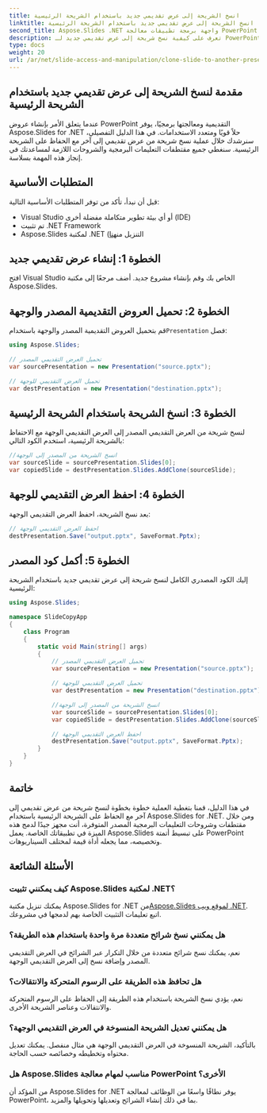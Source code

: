 ```yaml
---
title: انسخ الشريحة إلى عرض تقديمي جديد باستخدام الشريحة الرئيسية
linktitle: انسخ الشريحة إلى عرض تقديمي جديد باستخدام الشريحة الرئيسية
second_title: Aspose.Slides .NET واجهة برمجة تطبيقات معالجة PowerPoint
description: تعرف على كيفية نسخ شريحة إلى عرض تقديمي جديد لـ PowerPoint مع الاحتفاظ بالشريحة الرئيسية باستخدام Aspose.Slides for .NET. يتضمن هذا الدليل الشامل خطوة بخطوة أمثلة على التعليمات البرمجية المصدر ويغطي تحميل العروض التقديمية ونسخ الشرائح والحفاظ على الرسوم المتحركة والمزيد.
type: docs
weight: 20
url: /ar/net/slide-access-and-manipulation/clone-slide-to-another-presentation-with-master/
---
```


## مقدمة لنسخ الشريحة إلى عرض تقديمي جديد باستخدام الشريحة الرئيسية

عندما يتعلق الأمر بإنشاء عروض PowerPoint التقديمية ومعالجتها برمجيًا، يوفر Aspose.Slides for .NET حلاً قويًا ومتعدد الاستخدامات. في هذا الدليل التفصيلي، سنرشدك خلال عملية نسخ شريحة من عرض تقديمي إلى آخر مع الحفاظ على الشريحة الرئيسية. سنغطي جميع مقتطفات التعليمات البرمجية والشروحات اللازمة لمساعدتك في إنجاز هذه المهمة بسلاسة.

## المتطلبات الأساسية

قبل أن نبدأ، تأكد من توفر المتطلبات الأساسية التالية:

- Visual Studio أو أي بيئة تطوير متكاملة مفضلة أخرى (IDE)
- تم تثبيت .NET Framework
-  Aspose.Slides لمكتبة .NET (التنزيل من[هنا](https://releases.aspose.com/slides/net/)

## الخطوة 1: إنشاء عرض تقديمي جديد

افتح Visual Studio الخاص بك وقم بإنشاء مشروع جديد. أضف مرجعًا إلى مكتبة Aspose.Slides.

## الخطوة 2: تحميل العروض التقديمية المصدر والوجهة

 قم بتحميل العروض التقديمية المصدر والوجهة باستخدام`Presentation` فصل:

```csharp
using Aspose.Slides;

// تحميل العرض التقديمي المصدر
var sourcePresentation = new Presentation("source.pptx");

// تحميل العرض التقديمي للوجهة
var destPresentation = new Presentation("destination.pptx");
```

## الخطوة 3: انسخ الشريحة باستخدام الشريحة الرئيسية

لنسخ شريحة من العرض التقديمي المصدر إلى العرض التقديمي الوجهة مع الاحتفاظ بالشريحة الرئيسية، استخدم الكود التالي:

```csharp
//انسخ الشريحة من المصدر إلى الوجهة
var sourceSlide = sourcePresentation.Slides[0];
var copiedSlide = destPresentation.Slides.AddClone(sourceSlide);
```

## الخطوة 4: احفظ العرض التقديمي للوجهة

بعد نسخ الشريحة، احفظ العرض التقديمي الوجهة:

```csharp
// احفظ العرض التقديمي الوجهة
destPresentation.Save("output.pptx", SaveFormat.Pptx);
```

## الخطوة 5: أكمل كود المصدر

إليك الكود المصدري الكامل لنسخ شريحة إلى عرض تقديمي جديد باستخدام الشريحة الرئيسية:

```csharp
using Aspose.Slides;

namespace SlideCopyApp
{
    class Program
    {
        static void Main(string[] args)
        {
            // تحميل العرض التقديمي المصدر
            var sourcePresentation = new Presentation("source.pptx");

            // تحميل العرض التقديمي للوجهة
            var destPresentation = new Presentation("destination.pptx");

            //انسخ الشريحة من المصدر إلى الوجهة
            var sourceSlide = sourcePresentation.Slides[0];
            var copiedSlide = destPresentation.Slides.AddClone(sourceSlide);

            // احفظ العرض التقديمي الوجهة
            destPresentation.Save("output.pptx", SaveFormat.Pptx);
        }
    }
}
```

## خاتمة

في هذا الدليل، قمنا بتغطية العملية خطوة بخطوة لنسخ شريحة من عرض تقديمي إلى آخر مع الحفاظ على الشريحة الرئيسية باستخدام Aspose.Slides for .NET. ومن خلال مقتطفات وشروحات التعليمات البرمجية المصدر المتوفرة، أنت مجهز جيدًا لدمج هذه الميزة في تطبيقاتك الخاصة. يعمل Aspose.Slides على تبسيط أتمتة PowerPoint وتخصيصه، مما يجعله أداة قيمة لمختلف السيناريوهات.

## الأسئلة الشائعة

### كيف يمكنني تثبيت Aspose.Slides لمكتبة .NET؟

يمكنك تنزيل مكتبة Aspose.Slides for .NET من[Aspose.Slides لموقع ويب .NET](https://releases.aspose.com/slides/net/). اتبع تعليمات التثبيت الخاصة بهم لدمجها في مشروعك.

### هل يمكنني نسخ شرائح متعددة مرة واحدة باستخدام هذه الطريقة؟

نعم، يمكنك نسخ شرائح متعددة من خلال التكرار عبر الشرائح في العرض التقديمي المصدر وإضافة نسخ إلى العرض التقديمي الوجهة.

### هل تحافظ هذه الطريقة على الرسوم المتحركة والانتقالات؟

نعم، يؤدي نسخ الشريحة باستخدام هذه الطريقة إلى الحفاظ على الرسوم المتحركة والانتقالات وعناصر الشريحة الأخرى.

### هل يمكنني تعديل الشريحة المنسوخة في العرض التقديمي الوجهة؟

بالتأكيد، الشريحة المنسوخة في العرض التقديمي الوجهة هي مثال منفصل. يمكنك تعديل محتواه وتخطيطه وخصائصه حسب الحاجة.

### هل Aspose.Slides مناسب لمهام معالجة PowerPoint الأخرى؟

من المؤكد أن Aspose.Slides for .NET يوفر نطاقًا واسعًا من الوظائف لمعالجة PowerPoint، بما في ذلك إنشاء الشرائح وتعديلها وتحويلها والمزيد.